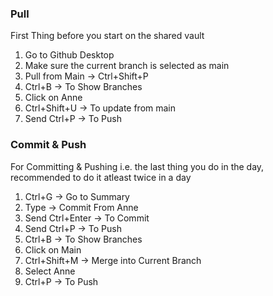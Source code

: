 ### Pull
First Thing before you start on the shared vault
1. Go to Github Desktop
2. Make sure the current branch is selected as main
3. Pull from Main → Ctrl+Shift+P
4. Ctrl+B → To Show Branches
5. Click on Anne
6. Ctrl+Shift+U → To update from main
7. Send Ctrl+P → To Push


### Commit & Push
For Committing & Pushing i.e. the last thing you do in the day, recommended to do it atleast twice in a day
1. Ctrl+G → Go to Summary
2. Type → Commit From Anne
3. Send Ctrl+Enter → To Commit
4. Send Ctrl+P → To Push
5. Ctrl+B → To Show Branches
6. Click on Main
7. Ctrl+Shift+M → Merge into Current Branch
8. Select Anne
9. Ctrl+P → To Push
